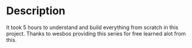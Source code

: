 # Description 
It took 5 hours to understand and build everything from scratch in this project.
Thanks to wesbos providing this series for free learned alot from this.
